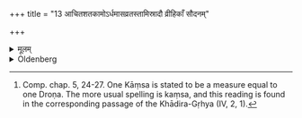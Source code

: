 +++
title = "13 आचितशतकामोऽर्धमासव्रतस्तामिस्रादौ व्रीहिकाँ सौदनम्"

+++

<details><summary>मूलम्</summary>

आचितशतकामोऽर्धमासव्रतस्तामिस्रादौ व्रीहिकाँ सौदनं ब्राह्मणान्भोजयित्वा १३
</details>

<details><summary>Oldenberg</summary>

13. [^6]  One who desires to gain a hundred cart-loads (of gold), should keep the vow (of fasting) through one fortnight and should on the first day of a dark fortnight feed the Brāhmaṇas with boiled milk-rice prepared of one Kāṃsa of rice.


[^6]:  Comp. chap. 5, 24-27. One Kāṃsa is stated to be a measure equal to one Droṇa. The more usual spelling is kaṃsa, and this reading is found in the corresponding passage of the Khādira-Gṛhya (IV, 2, 1).
</details>
